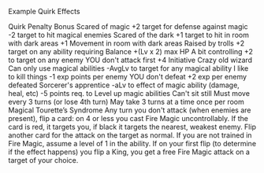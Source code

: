 Example Quirk Effects


Quirk
Penalty
Bonus
Scared of magic
+2 target for defense against magic
-2 target to hit magical enemies
Scared of the dark
+1 target to hit in room with dark areas
+1 Movement in room with dark areas
Raised by trolls
+2 target on any ability requiring Balance
+(Lv x 2) max HP
A bit controlling
+2 to target on any enemy YOU don't attack first
+4 Initiative
Crazy old wizard
Can only use magical abilities
-AvgLv to target for any magical ability
I like to kill things
-1 exp points per enemy YOU don't defeat
+2 exp per enemy defeated
Sorcerer's apprentice
-aLv to effect of magic ability (damage, heal, etc)
-5 points req. to Level up magic abilities
Can't sit still
Must move every 3 turns (or lose 4th turn)
May take 3 turns at a time once per room
Magical Tourette’s Syndrome
Any turn you don't attack (when enemies are present), flip a card: on 4 or less you cast Fire Magic uncontrollably. If the card is red, it targets you, if black it targets the nearest, weakest enemy.
Flip another card for the attack on the target as normal. If you are not trained in Fire Magic, assume a level of 1 in the ability.
If on your first flip (to determine if the effect happens) you flip a King, you get a free Fire Magic attack on a target of your choice.

